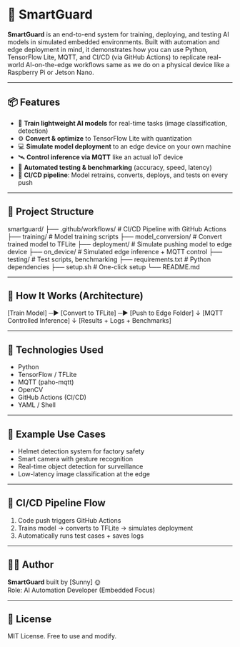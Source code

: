 # 🚨 SmartGuard

**SmartGuard** is an end-to-end system for training, deploying, and testing AI models in simulated embedded environments. Built with automation and edge deployment in mind, it demonstrates how you can use Python, TensorFlow Lite, MQTT, and CI/CD (via GitHub Actions) to replicate real-world AI-on-the-edge workflows same as we do on a physical device like a Raspberry Pi or Jetson Nano.

---

## 📦 Features

- 🧠 **Train lightweight AI models** for real-time tasks (image classification, detection)
- ⚙️ **Convert & optimize** to TensorFlow Lite with quantization
- 💻 **Simulate model deployment** to an edge device on your own machine
- 🛰️ **Control inference via MQTT** like an actual IoT device
- 🧪 **Automated testing & benchmarking** (accuracy, speed, latency)
- 🔁 **CI/CD pipeline**: Model retrains, converts, deploys, and tests on every push

---

## 🧱 Project Structure

smartguard/
├── .github/workflows/ # CI/CD Pipeline with GitHub Actions
├── training/ # Model training scripts
├── model_conversion/ # Convert trained model to TFLite
├── deployment/ # Simulate pushing model to edge device
├── on_device/ # Simulated edge inference + MQTT control
├── testing/ # Test scripts, benchmarking
├── requirements.txt # Python dependencies
├── setup.sh # One-click setup
└── README.md

---

## 🧠 How It Works (Architecture)

[Train Model] ─▶ [Convert to TFLite] ─▶ [Push to Edge Folder]
↓
[MQTT Controlled Inference]
↓
[Results + Logs + Benchmarks]



---

## 🚀 Technologies Used

- Python
- TensorFlow / TFLite
- MQTT (paho-mqtt)
- OpenCV
- GitHub Actions (CI/CD)
- YAML / Shell

---

## 🧪 Example Use Cases

- Helmet detection system for factory safety
- Smart camera with gesture recognition
- Real-time object detection for surveillance
- Low-latency image classification at the edge

---

## 🔁 CI/CD Pipeline Flow

1. Code push triggers GitHub Actions
2. Trains model → converts to TFLite → simulates deployment
3. Automatically runs test cases + saves logs

---

## 👨‍💻 Author

**SmartGuard** built by [Sunny] 🌞  
Role: AI Automation Developer (Embedded Focus)

---

## 📜 License

MIT License. Free to use and modify.


